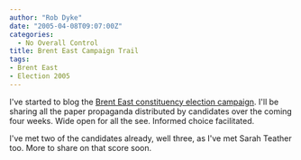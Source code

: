 ```yaml
---
author: "Rob Dyke"
date: "2005-04-08T09:07:00Z"
categories:
  - No Overall Control
title: Brent East Campaign Trail
tags:
- Brent East
- Election 2005
---
```

I've started to blog the [Brent East constituency election campaign](/categories/brent-east-campaigning/). I'll be sharing all the paper propaganda distributed by candidates over the coming four weeks. Wide open for all the see. Informed choice facilitated.

I've met two of the candidates already, well three, as I've met Sarah Teather too. More to share on that score soon.
